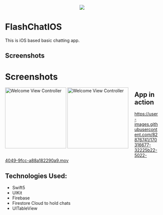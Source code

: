<p align="center">
  <img src="https://github.com/sandeepsahanicodes/FlashChatIOS/blob/master/Flash%20Chat%20iOS13/Assets.xcassets/AppIcon.appiconset/180.png" />
</p>

# FlashChatIOS

This is iOS based basic chatting app.

## Screenshots
# Screenshots

<div style="float:left;margin:0 20px 20px 0" markdown="1">
  
<img width="200" alt="Welcome View Controller" src="https://github.com/sandeepsahanicodes/FlashChatIOS/assets/82876741/621e2700-29fa-465c-ac5e-5dee5135dd8a">

<img width="200" alt="Welcome View Controller" src="https://github.com/sandeepsahanicodes/FlashChatIOS/assets/82876741/6f483847-d10e-4e1c-a946-d5d04e68d006">
</div>

## App in action

https://user-images.githubusercontent.com/82876741/170316677-32225b22-5022-4049-9fcc-a88a182290a9.mov

## Technologies Used:

- Swift5
- UIKit
- Firebase
- Firestore Cloud to hold chats
- UITableView
